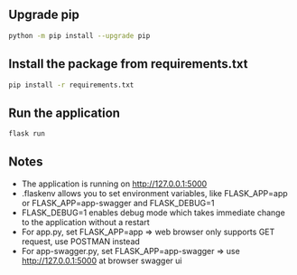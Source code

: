 ## Upgrade pip
```bash
python -m pip install --upgrade pip
```

## Install the package from requirements.txt
```bash
pip install -r requirements.txt
```

## Run the application
```bash
flask run
```

## Notes
- The application is running on http://127.0.0.1:5000
- .flaskenv allows you to set environment variables, like FLASK_APP=app or FLASK_APP=app-swagger and FLASK_DEBUG=1 
- FLASK_DEBUG=1 enables debug mode which takes immediate change to the application without a restart
- For app.py, set FLASK_APP=app => web browser only supports GET request, use POSTMAN instead
- For app-swagger.py, set FLASK_APP=app-swagger => use http://127.0.0.1:5000 at browser swagger ui